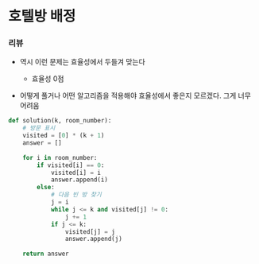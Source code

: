 # 호텔방 배정

### 리뷰

- 역시 이런 문제는 효율성에서 두들겨 맞는다
    - 효율성 0점

- 어떻게 풀거나 어떤 알고리즘을 적용해야 효율성에서 좋은지 모르겠다. 그게 너무 어려움


```python
def solution(k, room_number):
    # 방문 표시
    visited = [0] * (k + 1)
    answer = []
    
    for i in room_number:
        if visited[i] == 0:
            visited[i] = i
            answer.append(i)
        else:
            # 다음 빈 방 찾기
            j = i
            while j <= k and visited[j] != 0:
                j += 1
            if j <= k:
                visited[j] = j
                answer.append(j)
    
    return answer
```